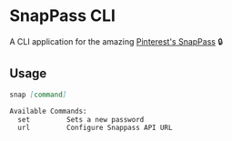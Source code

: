 SnapPass CLI
========

A CLI application for the amazing [Pinterest's SnapPass](https://github.com/pinterest/snappass) 🔒

## Usage
```md
snap [command]

Available Commands:
  set         Sets a new password
  url         Configure Snappass API URL
```

